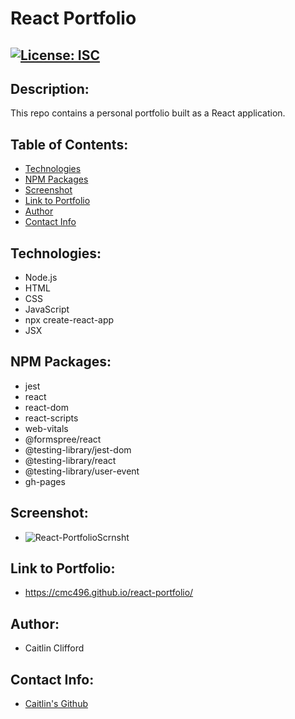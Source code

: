 # React Portfolio

## [![License: ISC](https://img.shields.io/badge/License-ISC-blue.svg)](https://opensource.org/licenses/ISC)

## Description:
This repo contains a personal portfolio built as a React application.

## Table of Contents:
* [Technologies](#technologies)
* [NPM Packages](#npm-packages)
* [Screenshot](#screenshot)
* [Link to Portfolio](#link-to-portfolio)
* [Author](#author)
* [Contact Info](#contact-info)

## Technologies:
* Node.js
* HTML
* CSS
* JavaScript
* npx create-react-app
* JSX

## NPM Packages:
* jest
* react
* react-dom
* react-scripts
* web-vitals
* @formspree/react
* @testing-library/jest-dom
* @testing-library/react
* @testing-library/user-event
* gh-pages

## Screenshot:
* ![React-PortfolioScrnsht](https://user-images.githubusercontent.com/99096273/183517705-898beadb-9734-49e2-bf89-70bc1f0951f5.png)

## Link to Portfolio:
* https://cmc496.github.io/react-portfolio/

## Author:
* Caitlin Clifford

## Contact Info:
* [Caitlin's Github](https://github.com/cmc496)
